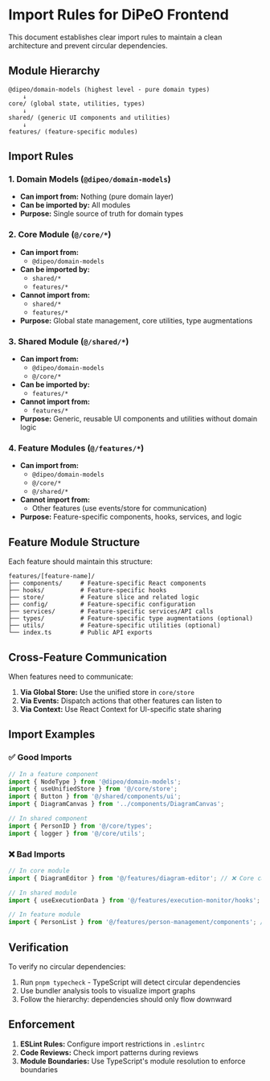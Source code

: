 # Import Rules for DiPeO Frontend

This document establishes clear import rules to maintain a clean architecture and prevent circular dependencies.

## Module Hierarchy

```
@dipeo/domain-models (highest level - pure domain types)
    ↓
core/ (global state, utilities, types)
    ↓
shared/ (generic UI components and utilities)
    ↓
features/ (feature-specific modules)
```

## Import Rules

### 1. Domain Models (`@dipeo/domain-models`)
- **Can import from:** Nothing (pure domain layer)
- **Can be imported by:** All modules
- **Purpose:** Single source of truth for domain types

### 2. Core Module (`@/core/*`)
- **Can import from:** 
  - `@dipeo/domain-models`
- **Can be imported by:** 
  - `shared/*`
  - `features/*`
- **Cannot import from:** 
  - `shared/*`
  - `features/*`
- **Purpose:** Global state management, core utilities, type augmentations

### 3. Shared Module (`@/shared/*`)
- **Can import from:** 
  - `@dipeo/domain-models`
  - `@/core/*`
- **Can be imported by:** 
  - `features/*`
- **Cannot import from:** 
  - `features/*`
- **Purpose:** Generic, reusable UI components and utilities without domain logic

### 4. Feature Modules (`@/features/*`)
- **Can import from:** 
  - `@dipeo/domain-models`
  - `@/core/*`
  - `@/shared/*`
- **Cannot import from:** 
  - Other features (use events/store for communication)
- **Purpose:** Feature-specific components, hooks, services, and logic

## Feature Module Structure

Each feature should maintain this structure:
```
features/[feature-name]/
├── components/     # Feature-specific React components
├── hooks/          # Feature-specific hooks
├── store/          # Feature slice and related logic
├── config/         # Feature-specific configuration
├── services/       # Feature-specific services/API calls
├── types/          # Feature-specific type augmentations (optional)
├── utils/          # Feature-specific utilities (optional)
└── index.ts        # Public API exports
```

## Cross-Feature Communication

When features need to communicate:
1. **Via Global Store:** Use the unified store in `core/store`
2. **Via Events:** Dispatch actions that other features can listen to
3. **Via Context:** Use React Context for UI-specific state sharing

## Import Examples

### ✅ Good Imports
```typescript
// In a feature component
import { NodeType } from '@dipeo/domain-models';
import { useUnifiedStore } from '@/core/store';
import { Button } from '@/shared/components/ui';
import { DiagramCanvas } from '../components/DiagramCanvas';

// In shared component
import { PersonID } from '@/core/types';
import { logger } from '@/core/utils';
```

### ❌ Bad Imports
```typescript
// In core module
import { DiagramEditor } from '@/features/diagram-editor'; // ❌ Core cannot import from features

// In shared module
import { useExecutionData } from '@/features/execution-monitor/hooks'; // ❌ Shared cannot import from features

// In feature module
import { PersonList } from '@/features/person-management/components'; // ❌ Features cannot import from each other
```

## Verification

To verify no circular dependencies:
1. Run `pnpm typecheck` - TypeScript will detect circular dependencies
2. Use bundler analysis tools to visualize import graphs
3. Follow the hierarchy: dependencies should only flow downward

## Enforcement

1. **ESLint Rules:** Configure import restrictions in `.eslintrc`
2. **Code Reviews:** Check import patterns during reviews
3. **Module Boundaries:** Use TypeScript's module resolution to enforce boundaries
